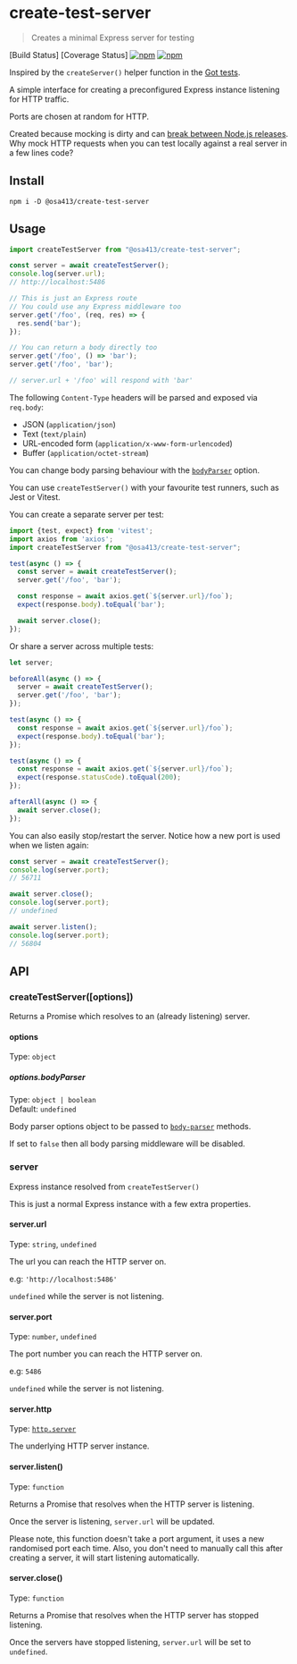 # create-test-server

> Creates a minimal Express server for testing

[Build Status]
[Coverage Status]
[![npm](https://img.shields.io/npm/dm/%40osa413/create-test-server.svg)](https://www.npmjs.com/package/@osa413/create-test-server)
[![npm](https://img.shields.io/npm/v/%40osa413/create-test-server.svg)](https://www.npmjs.com/package/@osa413/create-test-server)

Inspired by the `createServer()` helper function in the [Got tests](https://github.com/sindresorhus/got/blob/1f1b6ffb6da13f483ef7f6bd92dd33f022e7de47/test/helpers/server.js).

A simple interface for creating a preconfigured Express instance listening for HTTP traffic.

Ports are chosen at random for HTTP.

Created because mocking is dirty and can [break between Node.js releases](https://github.com/node-nock/nock/issues/922). Why mock HTTP requests when you can test locally against a real server in a few lines code?

## Install

```shell
npm i -D @osa413/create-test-server
```

## Usage

```js
import createTestServer from "@osa413/create-test-server";

const server = await createTestServer();
console.log(server.url);
// http://localhost:5486

// This is just an Express route
// You could use any Express middleware too
server.get('/foo', (req, res) => {
  res.send('bar');
});

// You can return a body directly too
server.get('/foo', () => 'bar');
server.get('/foo', 'bar');

// server.url + '/foo' will respond with 'bar'
```

The following `Content-Type` headers will be parsed and exposed via `req.body`:

- JSON (`application/json`)
- Text (`text/plain`)
- URL-encoded form (`application/x-www-form-urlencoded`)
- Buffer (`application/octet-stream`)

You can change body parsing behaviour with the [`bodyParser`](#optionsbodyparser) option.

You can use `createTestServer()` with your favourite test runners, such as Jest or Vitest.

You can create a separate server per test:

```js
import {test, expect} from 'vitest';
import axios from 'axios';
import createTestServer from "@osa413/create-test-server";

test(async () => {
  const server = await createTestServer();
  server.get('/foo', 'bar');

  const response = await axios.get(`${server.url}/foo`);
  expect(response.body).toEqual('bar');

  await server.close();
});
```

Or share a server across multiple tests:

```js
let server;

beforeAll(async () => {
  server = await createTestServer();
  server.get('/foo', 'bar');
});

test(async () => {
  const response = await axios.get(`${server.url}/foo`);
  expect(response.body).toEqual('bar');
});

test(async () => {
  const response = await axios.get(`${server.url}/foo`);
  expect(response.statusCode).toEqual(200);
});

afterAll(async () => {
  await server.close();
});
```

You can also easily stop/restart the server. Notice how a new port is used when we listen again:

```js
const server = await createTestServer();
console.log(server.port);
// 56711

await server.close();
console.log(server.port);
// undefined

await server.listen();
console.log(server.port);
// 56804
```

## API

### createTestServer([options])

Returns a Promise which resolves to an (already listening) server.

#### options

Type: `object`

##### options.bodyParser

Type: `object | boolean`<br>
Default: `undefined`

Body parser options object to be passed to [`body-parser`](https://github.com/expressjs/body-parser) methods.

If set to `false` then all body parsing middleware will be disabled.

### server

Express instance resolved from `createTestServer()`

This is just a normal Express instance with a few extra properties.

#### server.url

Type: `string`, `undefined`

The url you can reach the HTTP server on.

e.g: `'http://localhost:5486'`

`undefined` while the server is not listening.

#### server.port

Type: `number`, `undefined`

The port number you can reach the HTTP server on.

e.g: `5486`

`undefined` while the server is not listening.

#### server.http

Type: [`http.server`](https://nodejs.org/api/http.html#http_class_http_server)

The underlying HTTP server instance.

#### server.listen()

Type: `function`

Returns a Promise that resolves when the HTTP server is listening.

Once the server is listening, `server.url` will be updated.

Please note, this function doesn't take a port argument, it uses a new randomised port each time. Also, you don't need to manually call this after creating a server, it will start listening automatically.

#### server.close()

Type: `function`

Returns a Promise that resolves  when the HTTP server has stopped listening.

Once the servers have stopped listening, `server.url` will be set to `undefined`.
